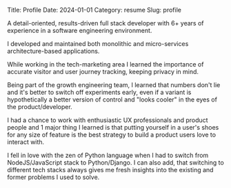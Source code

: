 Title: Profile
Date: 2024-01-01
Category: resume
Slug: profile

A detail-oriented, results-driven full stack developer with 6+ years of experience in a software engineering environment.

I developed and maintained both monolithic and micro-services architecture-based applications.

While working in the tech-marketing area I learned the importance of accurate visitor and user journey tracking, keeping privacy in mind.

Being part of the growth engineering team, I learned that numbers don't lie and it's better to switch off experiments early, even if a variant is hypothetically a better version of control and "looks cooler" in the eyes of the product/developer.

I had a chance to work with enthusiastic UX professionals and product people and 1 major thing I learned is that putting yourself in a user's shoes for any size of feature is the best strategy to build a product users love to interact with.

I fell in love with the zen of Python language when I had to switch from NodeJS/JavaScript stack to Python/Django. I can also add, that switching to different tech stacks always gives me fresh insights into the existing and former problems I used to solve.
